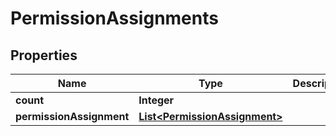 
# PermissionAssignments

## Properties
Name | Type | Description | Notes
------------ | ------------- | ------------- | -------------
**count** | **Integer** |  |  [optional]
**permissionAssignment** | [**List&lt;PermissionAssignment&gt;**](PermissionAssignment.md) |  |  [optional]



